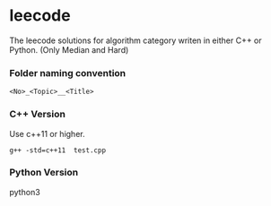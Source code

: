# leecode
The leecode solutions for algorithm category writen in either C++ or Python.
(Only Median and Hard)

### Folder naming convention
```
<No>_<Topic>__<Title>
```

### C++ Version
Use c++11 or higher.
```
g++ -std=c++11  test.cpp
```

### Python Version
python3